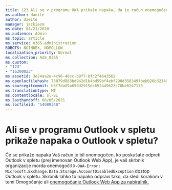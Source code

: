```yaml
---
title: 123 Ali se v programu OWA prikaže napaka, da je račun onemogočen?
ms.author: daeite
author: daeite
manager: jackiesm
ms.date: 04/21/2020
ms.audience: Admin
ms.topic: article
ms.service: o365-administration
ROBOTS: NOINDEX, NOFOLLOW
localization_priority: Normal
ms.collection: Adm_O365
ms.custom:
- "123"
- "16200023"
ms.assetid: 3e24aa2e-4c96-46cc-b9f7-8fc2f4643562
ms.openlocfilehash: 73879d883bd942d1b4bd59bf4ebf290d358349fbeb026b3234934319014d21af
ms.sourcegitcommit: b5f7da89a650d2915dc652449623c78be6247175
ms.translationtype: MT
ms.contentlocale: sl-SI
ms.lasthandoff: 08/05/2021
ms.locfileid: "54089348"
---
```

# <a name="getting-an-account-disabled-error-in-outlook-on-the-web"></a>Ali se v programu Outlook v spletu prikaže napaka o Outlook v spletu?

Če se prikaže  napaka Vaš račun je bil onemogočen, ko poskušate odpreti Outlook v spletu (prej imenovan Outlook Web App), je vaš skrbnik organizacije morda onemogočil `X-OWA-Error: Microsoft.Exchange.Data.Storage.AccountDisabledException` dostop Outlook v spletu. Skrbnik lahko to napako odpravi tako, da sledi korakom v temi Omogočanje ali [onemogočanje Outlook Web App za nabiralnik.](https://technet.microsoft.com/library/bb124124%28v=exchg.150%29.aspx)